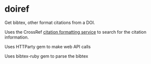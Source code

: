 doiref
======

Get bibtex, other format citations from a DOI.

Uses the CrossRef [citation formatting service](http://labs.crossref.org/citation-formatting-service/) to search for the citation information.

Uses HTTParty gem to make web API calls

Uses bibtex-ruby gem to parse the bibtex